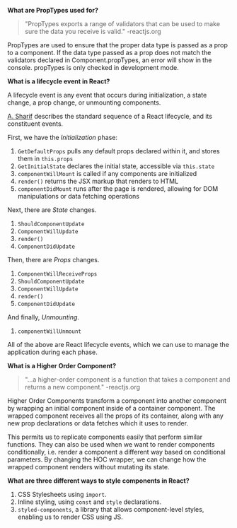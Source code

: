 **What are PropTypes used for?**

>"PropTypes exports a range of validators that can be used to make sure the data you receive is valid." -reactjs.org

PropTypes are used to ensure that the proper data type is passed as a prop to a component. If the data type passed as a prop does not match the validators declared in Component.propTypes, an error will show in the console. propTypes is only checked in development mode.

**What is a lifecycle event in React?**

A lifecycle event is any event that occurs during initialization, a state change, a prop change, or unmounting components.

[A. Sharif](https://busypeoples.github.io/post/react-component-lifecycle/) describes the standard sequence of a React lifecycle, and its constituent events.

First, we have the *Initialization* phase: 
1. `GetDefaultProps` pulls any default props declared within it, and stores them in `this.props`
2. `GetInitialState` declares the initial state, accessible via `this.state`
3. `componentWillMount` is called if any components are initialized
4. `render()` returns the JSX markup that renders to HTML
5. `componentDidMount` runs after the page is rendered, allowing for DOM manipulations or data fetching operations

Next, there are *State* changes.
1. `ShouldComponentUpdate`
2. `ComponentWillUpdate`
3. `render()`
4. `ComponentDidUpdate`

Then, there are *Props* changes.
1. `ComponentWillReceiveProps`
2. `ShouldComponentUpdate`
3. `ComponentWillUpdate`
4. `render()`
5. `ComponentDidUpdate`

And finally, *Unmounting*.
1. `componentWillUnmount`

All of the above are React lifecycle events, which we can use to manage the application during each phase.

**What is a Higher Order Component?**

>"...a higher-order component is a function that takes a component and returns a new component." -reactjs.org

Higher Order Components transform a component into another component by wrapping an initial component inside of a container component. The wrapped component receives all the props of its container, along with any new prop declarations or data fetches which it uses to render.

This permits us to replicate components easily that perform similar functions. They can also be used when we want to render components conditionally, i.e. render a component a different way based on conditional parameters. By changing the HOC wrapper, we can change how the wrapped component renders without mutating its state.


**What are three different ways to style components in React?**

1. CSS Stylesheets using `import`.
2. Inline styling, using `const` and `style` declarations.
3. `styled-components`, a library that allows component-level styles, enabling us to render CSS using JS.